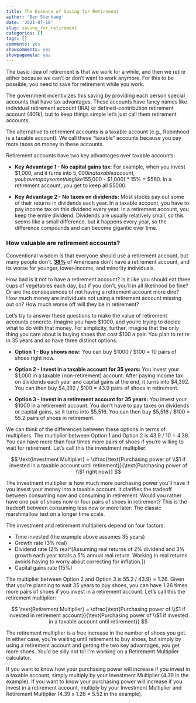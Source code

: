 ```yaml
---
title: The Essence of Saving for Retirement
author: 'Ben Stenhaug'
date: '2021-07-10'
slug: saving_for_retirement
categories: []
tags: []
comments: yes
showcomments: yes
showpagemeta: yes
---
```


The basic idea of retirement is that we work for a while, and then we retire either because we can’t or don’t want to work anymore. For this to be possible, you need to save for retirement while you work.

The government incentivizes this saving by providing each person special accounts that have tax advantages. These accounts have fancy names like individual retirement account (IRA) or defined-contribution retirement account (401k), but to keep things simple let’s just call them retirement accounts. 

The alternative to retirement accounts is a taxable account (e.g., Robinhood is a taxable account). We call these “taxable” accounts because you pay more taxes on money in these accounts.

Retirement accounts have two key advantages over taxable accounts:

- **Key Advantage 1 - No capital gains tax:** For example, when you invest $1,000, and it turns into $5,000 in a taxable account, you have to pay something like 15% on the gains in taxes, which is ($5,000 - $1,000) * 15% = $560. In a retirement account, you get to keep all $5000.

- **Key Advantage 2 - No taxes on dividends:** Most stocks pay out some of their returns in dividends each year. In a taxable account, you have to pay income tax on this dividend every year. In a retirement account, you keep the entire dividend. Dividends are usually relatively small, so this seems like a small difference, but it happens every year, so the difference compounds and can become gigantic over time.

### How valuable are retirement accounts?

Conventional wisdom is that everyone should use a retirement account, but many people don’t. [**38%**](https://www.sec.gov/spotlight/fixed-income-advisory-committee/finra-investor-education-foundation-investor-households-fimsa-040918.pdf) of Americans don’t have a retirement account, and its worse for younger, lower-income, and minority individuals. 

How bad is it not to have a retirement account? Is it like you should eat three cups of vegetables each day, but if you don’t, you’ll in all likelihood be fine? Or are the consequences of not having a retirement account more dire? How much money are individuals not using a retirement account missing out on? How much worse off will they be in retirement?

Let’s try to answer these questions to make the value of retirement accounts concrete. Imagine you have $1000, and you’re trying to decide what to do with that money. For simplicity, further, imagine that the only thing you care about is buying shoes that cost $100 a pair. You plan to retire in 35 years and so have three distinct options:

- **Option 1 - Buy shows now:** You can buy $1000 / $100 = 10 pairs of shoes right now.

- **Option 2 - Invest in a taxable account for 35 years:** You invest your $1,000 in a taxable (non-retirement) account. After paying income tax on dividends each year and capital gains at the end, it turns into $4,392. You can then buy $4,392 / $100 = 43.9 pairs of shoes in retirement. 

- **Option 3 -  Invest in a retirement account for 35 years:** You invest your $1000 in a retirement account. You don’t have to pay taxes on dividends or capital gains, so it turns into $5,516. You can then buy $5,516 / $100 = 55.2 pairs of shoes in retirement.

We can think of the differences between these options in terms of multipliers. The multiplier between Option 1 and Option 2 is 43.9 / 10 = 4.39. You can have more than four times more pairs of shoes if you’re willing to wait for retirement. Let’s call this the investment multiplier:

$$
\text{Investment Multiplier} = \dfrac{\text{Purchasing power of \\$1 if invested in a taxable account until retirement}}{\text{Purchasing power of \\$1 right now}}
$$

The investment multiplier is how much more purchasing power you’ll have if you invest your money into a taxable account. It clarifies the tradeoff between consuming now and consuming in retirement: Would you rather have one pair of shoes now or four pairs of shoes in retirement? This is the tradeoff between consuming less now or more later: The classic marshmallow test on a longer time scale.

The investment and retirement multipliers depend on four factors:

- Time invested (the example above assumes 35 years)
- Growth rate (3% real)
- Dividend rate (2% real^[Assuming real returns of 2% dividend and 3% growth each year totals a 5% annual real return. Working in real returns avoids having to worry about correcting for inflation.])
- Capital gains rate (15%)

The multiplier between Option 2 and Option 3 is 55.2 / 43.9} = 1.26. Given that you’re planning to wait 35 years to buy shoes, you can have 1.26 times more pairs of shoes if you invest in a retirement account. Let’s call this the retirement multiplier:

$$
\text{Retirement Multiplier} = \dfrac{\text{Purchasing power of \\$1 if invested in retirement account}}{\text{Purchasing power of \\$1 if invested in a taxable account until retirement}}
$$

The retirement multiplier is a free increase in the number of shoes you get. In either case, you’re waiting until retirement to buy shoes, but simply by using a retirement account and getting the two key advantages, you get more shoes. You’d be silly not to! I'm working on a Retirement Multiplier calculator.

If you want to know how your purchasing power will increase if you invest in a taxable account, simply multiply by your Investment Multiplier (4.39 in the example). If you want to know your purchasing power will increase if you invest in a retirement account, multiply by your Investment Multiplier and Retirement Multiplier (4.39 x 1.26 = 5.52 in the example).


